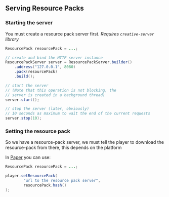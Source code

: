 ## Serving Resource Packs

### Starting the server

You must create a resource pack server first. *Requires `creative-server` library*

```java
ResourcePack resourcePack = ...;

// create and bind the HTTP server instance
ResourcePackServer server = ResourcePackServer.builder()
    .address("127.0.0.1", 8080)
    .pack(resourcePack)
    .build();

// start the server
// (Note that this operation is not blocking, the
// server is created in a background thread)
server.start();

// stop the server (later, obviously)
// 10 seconds as maximum to wait the end of the current requests
server.stop(10);
```


### Setting the resource pack

So we have a resource-pack server, we must tell the player to download
the resource-pack from there, this depends on the platform

In [Paper](https://papermc.io/) you can use:

```java
ResourcePack resourcePack = ...;

player.setResourcePack(
        "url to the resource pack server",
        resourcePack.hash()
);
```